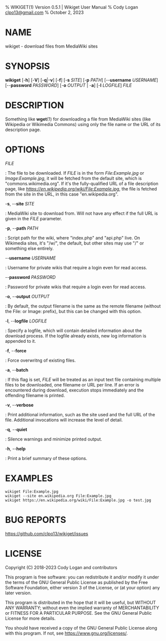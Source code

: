 % WIKIGET(1) Version 0.5.1 | Wikiget User Manual
% Cody Logan <clpo13@gmail.com>
% October 2, 2023

# NAME

wikiget - download files from MediaWiki sites

# SYNOPSIS

**wikiget**
[\-**h**] [\-**V**] [\-**q**|\-**v**] [\-**f**] [\-**s** *SITE*] [\-**p** *PATH*]
[\-\-**username** *USERNAME*] [\-\-**password** *PASSWORD*]
[\-**o** *OUTPUT* | \-**a**] [\-**l** *LOGFILE*]
*FILE*

# DESCRIPTION

Something like **wget**(1) for downloading a file from MediaWiki sites (like Wikipedia or Wikimedia Commons)
using only the file name or the URL of its description page.

# OPTIONS

*FILE*

:   The file to be downloaded. If *FILE* is in the form *File:Example.jpg* or *Image:Example.jpg*, it will be
    fetched from the default site, which is "commons.wikimedia.org". If it's the fully-qualified URL of a file
    description page, like *https://en.wikipedia.org/wiki/File:Example.jpg*, the file is fetched from the site
    in the URL, in this case "en.wikipedia.org".

\-**s**, \-\-**site** *SITE*

:   MediaWiki site to download from. Will not have any effect if the full URL is given in the *FILE* parameter.

\-**p**, \-\-**path** *PATH*

:   Script path for the wiki, where "index.php" and "api.php" live. On Wikimedia sites, it's "/w/", the default,
    but other sites may use "/" or something else entirely.

\-\-**username** *USERNAME*

:   Username for private wikis that require a login even for read access.

\-\-**password** *PASSWORD*

:   Password for private wikis that require a login even for read access.

\-**o**, \-\-**output** *OUTPUT*

:   By default, the output filename is the same as the remote filename (without the File: or Image: prefix),
    but this can be changed with this option.

\-**l**, \-\-**logfile** *LOGFILE*

:   Specify a logfile, which will contain detailed information about the download process. If the logfile already
    exists, new log information is appended to it.

\-**f**, \-\-**force**

:   Force overwritng of existing files.

\-**a**, \-\-**batch**

:   If this flag is set, *FILE* will be treated as an input text file containing multiple files to be downloaded,
    one filename or URL per line. If an error is encountered during download, execution stops immediately and the
    offending filename is printed.

\-**v**, \-\-**verbose**

:   Print additional information, such as the site used and the full URL of the file. Additional invocations will
    increase the level of detail.

\-**q**, \-\-**quiet**

:   Silence warnings and minimize printed output.

\-**h**, \-\-**help**

:   Print a brief summary of these options.

# EXAMPLES

```
wikiget File:Example.jpg
wikiget --site en.wikipedia.org File:Example.jpg
wikiget https://en.wikipedia.org/wiki/File:Example.jpg -o test.jpg
```

# BUG REPORTS

<https://github.com/clpo13/wikiget/issues>

# LICENSE

Copyright (C) 2018-2023 Cody Logan and contributors

This program is free software: you can redistribute it and/or modify
it under the terms of the GNU General Public License as published by
the Free Software Foundation, either version 3 of the License, or
(at your option) any later version.

This program is distributed in the hope that it will be useful,
but WITHOUT ANY WARRANTY; without even the implied warranty of
MERCHANTABILITY or FITNESS FOR A PARTICULAR PURPOSE. See the
GNU General Public License for more details.

You should have received a copy of the GNU General Public License
along with this program. If not, see <https://www.gnu.org/licenses/>.

